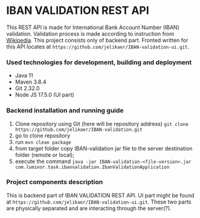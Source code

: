 # IBAN VALIDATION REST API

This REST API is made for International Bank Account Number (IBAN) validation. Validation process is made 
according to instruction from [Wikipedia](https://en.wikipedia.org/wiki/International_Bank_Account_Number#Algorithms).
This project consists only of backend part. Fronted written for this API locates at `https://github.com/jelikaer/IBAN-validation-ui.git`.

### Used technologies for development, building and deployment
* Java 11
* Maven 3.8.4
* Git 2.32.0
* Node JS 17.5.0 (UI part)

### Backend installation and running guide
1. Clone repository using Git (here will be repository address)
   `git clone https://github.com/jelikaer/IBAN-validation.git`
2. go to clone repository
3. run `mvn clean package`
4. from target folder copy IBAN-validation jar file to the server 
destination folder (remote or local);
5. execute the command `java -jar IBAN-validation-<file-version>.jar com.luminor.task.ibanvalidation.IbanValidationApplication`

### Project components description
This is backend part of IBAN VALIDATION REST API. UI part might be found at `https://github.com/jelikaer/IBAN-validation-ui.git`.
These two parts are physically separated and are interacting through the server(?).

